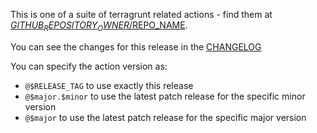 This is one of a suite of terragrunt related actions - find them at [$GITHUB_REPOSITORY_OWNER/$REPO_NAME](https://github.com/$GITHUB_REPOSITORY_OWNER/$REPO_NAME).

You can see the changes for this release in the [CHANGELOG](https://github.com/$GITHUB_REPOSITORY_OWNER/$REPO_NAME/blob/main/CHANGELOG.md)

You can specify the action version as:

- `@$RELEASE_TAG` to use exactly this release
- `@$major.$minor` to use the latest patch release for the specific minor version
- `@$major` to use the latest patch release for the specific major version
